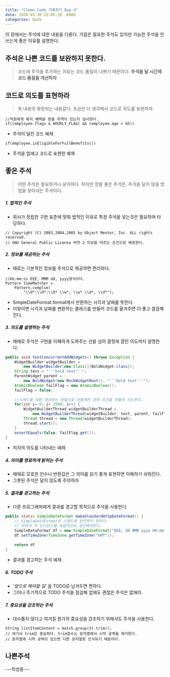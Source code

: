 ```yaml
---
title: "Clean Code 기록하기 Day-3"
date: 2020-03-30 23:05:10 -0400
categories: book
---
```


이 장에서는 주석에 대한 내용을 다룬다.
가끔은 필요한 주석도 있지만 가능한 주석을 안쓰는게 좋은 이유를 설명한다.

## 주석은 나쁜 코드를 보완하지 못한다.
> 코드에 주석을 추가하는 이유는 코드 품질이 나쁘기 때문이다. 
> **주석을 달 시간에 코드 품질을 개선하자**

## 코드로 의도를 표현하라
> 위 내용의 확장되는 내용같다.
> 조금만 더 생각해서 코드로 의도를 표현하자.

```
//직원에게 복지 혜택을 받을 자격이 있는지 검사한다.
if((employee.flags & HOURLY_FLAG) && (employee.age > 65))
```
* 주석이 달린 코드 예제

```
if(employee.isEligibleForFullBenefits())
```
* 주석을 없애고 코드로 표현한 예제

## 좋은 주석
> 어떤 주석은 필요하거나 유익하다. 하지만 정말 좋은 주석은, 주석을 달지 않을 방법을 찾아내는 주석이다.

##### 1. 법적인 주석
* 회사가 정립한 구현 표준에 맞춰 법적인 이유로 특정 주석을 넣는것은 필요하며 타당하다.
```
// Copyright (C) 2003,2004,2005 by Object Mentor, Inc. ALL rights reserved.
// GNU General Public License 버전 2 이상을 따르는 조건으로 배포한다.
```

##### 2. 정보를 제공하는 주석
* 때로는 기본적인 정보를 주석으로 제공하면 편리하다.
```
//kk:mm:ss EEE, MMM dd, yyyy형식이다.
Pattern timeMatcher = 
    Pattern.complie(
        "\\d*:\\d*:\\d* \\w*, \\w* \\d*, \\d*");
```
* SimpleDateFormat.format에서 반환하는 시각과 날짜를 뜻한다.
* 이왕이면 시각과 날짜를 변환하는 클래스를 만들어 코드를 옮겨주면 더 좋고 깔끔해진다.


##### 3. 의도를 설명하는 주석
* 때때로 주석은 구현을 이해하게 도와주는 선을 넘어 결정에 깔린 의도까지 설명한다.

```java
public void testConcurrentAddWidgets() throws Exception {
    WidgetBuilder widgetBuilder = 
        new WidgetBuilder(new Class[]{BoldWidget.class});
    String text = "'''bold text'''";
    ParentWidget parent = 
        new BoldWidget(new MockWidgetRoot(), "'''bold text'''");
    AtomicBoolean failFlag = new AtomicBoolean();
    failFlag = false; 
    
    //스레드를 대량 생성하는 방법으로 어떻게든 경쟁 조건을 만들려 시도한다.
    for(int i= 0; i< 2500; i++) {
        WidgetBuilderThread widgetBuilderThread =
            new WidgetBuilderThread(widgetBuilder, text, parent, failFlag);
        Thread thread = new Thread(widgetBuilderThread);
        thread.start();
    }
    assertEquals(false, failFlag.get());
}
```
* 저자의 의도를 나타내는 예제

##### 4. 의미를 명료하게 밝히는 주석
* 때때로 모호한 인수나 반환갑은 그 의미를 읽기 좋게 표현하면 이해하기 쉬워진다.
* 그릇된 주석은 달지 않도록 주의하자

##### 5. 결과를 경고하는 주석
* 다른 프로그래머에게 결과를 경고할 목적으로 주석을 사용한다.

```java
public static SimpleDateFormat makeStandardHttpDateFormat() {
    // SimpleDataFormat은 스레드에 안전하지 못하다.
    // 따라서 각 인스턴스를 독립적으로 생산해야한다.
    SimpleDataFormat df = new SimpleDateFormat("EEE, dd MMM yyyy HH:mm:ss z");
    df.setTimeZone(TimeZone.getTimeZone("GMT"));
    
    return df
}
```

* 결과를 경고하는 주석 예제

##### 6. TODO 주석
* *'앞으로 해야할 일'* 을 TODO로 남겨두면 편하다.
* 그러나 주기적으로 TODO 주석을 점검해 없애도 괜찮은 주석은 없애라.

##### 7. 중요성을 강조하는 주석
* 대수롭지 않다고 여겨질 뭔가의 중요성을 강조하기 위해서도 주석을 사용한다.

```
String listItemContent = match.group(3).trim();
// 여기서 trim은 중요하다. trim함수는 문자열에서 시작 공백을 제거한다.
// 문자열에 시작 공백이 있으면 다른 문자열로 인식되기 때문이다.
```

## 나쁜주석

---작성중---


